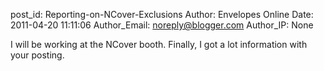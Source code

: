 post_id: Reporting-on-NCover-Exclusions
Author: Envelopes Online
Date: 2011-04-20 11:11:06
Author_Email: noreply@blogger.com
Author_IP: None

I will be working at the NCover booth. Finally, I got a lot information with your posting.
